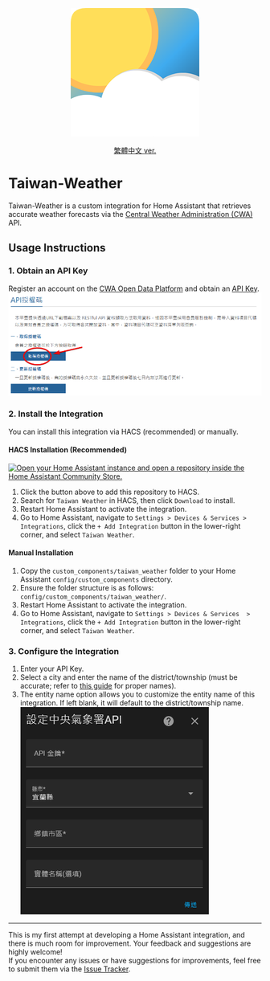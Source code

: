 <p align="center">
  <img src="/docs/attachments/icon.png" alt="Taiwan Weather Icon"/>
</p>

<p align="center">
  <a href="/README.md">繁體中文 ver.</a>
</p>

# Taiwan-Weather

Taiwan-Weather is a custom integration for Home Assistant that retrieves accurate weather forecasts via the [Central Weather Administration (CWA)](https://opendata.cwa.gov.tw/index) API.

## Usage Instructions

### 1. Obtain an API Key
Register an account on the [CWA Open Data Platform](https://opendata.cwa.gov.tw/index) and obtain an [API Key](https://opendata.cwa.gov.tw/user/authkey).  
![Obtain API Key](./attachments/get_api_key.png)

### 2. Install the Integration
You can install this integration via HACS (recommended) or manually.

#### **HACS Installation (Recommended)**
[![Open your Home Assistant instance and open a repository inside the Home Assistant Community Store.](https://my.home-assistant.io/badges/hacs_repository.svg)](https://my.home-assistant.io/redirect/hacs_repository/?owner=Vinson1014&repository=Taiwan-Weather&category=integration)
1. Click the button above to add this repository to HACS.
2. Search for `Taiwan Weather` in HACS, then click `Download` to install.
3. Restart Home Assistant to activate the integration.
4. Go to Home Assistant, navigate to `Settings > Devices & Services > Integrations`, click the `+ Add Integration` button in the lower-right corner, and select `Taiwan Weather`.

#### **Manual Installation**
1. Copy the `custom_components/taiwan_weather` folder to your Home Assistant `config/custom_components` directory.
2. Ensure the folder structure is as follows: `config/custom_components/taiwan_weather/`.
3. Restart Home Assistant to activate the integration.
4. Go to Home Assistant, navigate to `Settings > Devices & Services  > Integrations`, click the `+ Add Integration` button in the lower-right corner, and select `Taiwan Weather`.

### 3. Configure the Integration
1. Enter your API Key.
2. Select a city and enter the name of the district/township (must be accurate; refer to [this guide](/docs/districts_table.md) for proper names).
3. The entity name option allows you to customize the entity name of this integration. If left blank, it will default to the district/township name.
![Configure Integration](./attachments/configure_integration.png)

---

This is my first attempt at developing a Home Assistant integration, and there is much room for improvement. Your feedback and suggestions are highly welcome!  
If you encounter any issues or have suggestions for improvements, feel free to submit them via the [Issue Tracker](https://github.com/Vinson1014/Taiwan-Weather/issues).
